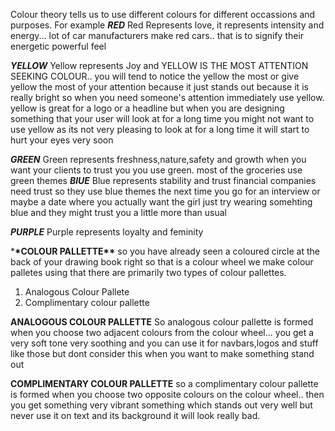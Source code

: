 Colour theory tells us to use different colours for different occassions and purposes.
For example
**_RED_**
Red Represents love, it represents intensity and energy... lot of car manufacturers make red cars.. that is to signify their energetic powerful feel

**_YELLOW_**
Yellow represents Joy and YELLOW IS THE MOST ATTENTION SEEKING COLOUR.. you will tend to notice the yellow the most or give yellow the most of your attention because it just stands out because it is really bright so when you need someone's attention immediately use yellow.
yellow is great for a logo or a headline but when you are designing something that your user will look at for a long time you might not want to use yellow as its not very pleasing to look at for a long time it will start to hurt your eyes very soon

**_GREEN_**
Green represents freshness,nature,safety and growth
when you want your clients to trust you you use green.
most of the groceries use green themes
**_BlUE_**
Blue represents stability and trust
financial companies need trust so they use blue themes
the next time you go for an interview or maybe a date where you actually want the girl just try wearing somehting blue and they might trust you a little more than usual

**_PURPLE_**
Purple represents loyalty and feminity

\***\*COLOUR PALLETTE\*\***
so you have already seen a coloured circle at the back of your drawing book right so that is a colour wheel
we make colour palletes using that there are primarily two types of colour pallettes.

1. Analogous Colour Pallete
2. Complimentary colour pallette

**ANALOGOUS COLOUR PALLETTE**
So analogous colour pallette is formed when you choose two adjacent colours from the colour wheel... you get a very soft tone very soothing and you can use it for navbars,logos and stuff like those but dont consider this when you want to make something stand out

**COMPLIMENTARY COLOUR PALLETTE**
so a complimentary colour pallette is formed when you choose two opposite colours on the colour wheel.. then you get something very vibrant something which stands out very well
but never use it on text and its background it will look really bad.
